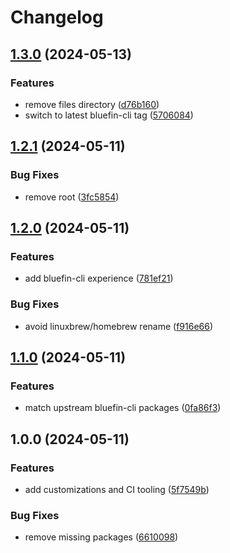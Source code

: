 # Changelog

## [1.3.0](https://github.com/tbjers/bluefin-cli/compare/v1.2.1...v1.3.0) (2024-05-13)


### Features

* remove files directory ([d76b160](https://github.com/tbjers/bluefin-cli/commit/d76b16072f3da1cf016c7c8f258a254d61807ae1))
* switch to latest bluefin-cli tag ([5706084](https://github.com/tbjers/bluefin-cli/commit/570608489f8df6f49e39b6c3566efefbe6c96527))

## [1.2.1](https://github.com/tbjers/bluefin-cli/compare/v1.2.0...v1.2.1) (2024-05-11)


### Bug Fixes

* remove root ([3fc5854](https://github.com/tbjers/bluefin-cli/commit/3fc585444367fb20b842fd034c54a49234acdb47))

## [1.2.0](https://github.com/tbjers/bluefin-cli/compare/v1.1.0...v1.2.0) (2024-05-11)


### Features

* add bluefin-cli experience ([781ef21](https://github.com/tbjers/bluefin-cli/commit/781ef21b7b1deb0a653a41acfd369aaf13998266))


### Bug Fixes

* avoid linuxbrew/homebrew rename ([f916e66](https://github.com/tbjers/bluefin-cli/commit/f916e6670a66df42827c3b3827b0221c7a061982))

## [1.1.0](https://github.com/tbjers/bluefin-cli/compare/v1.0.0...v1.1.0) (2024-05-11)


### Features

* match upstream bluefin-cli packages ([0fa86f3](https://github.com/tbjers/bluefin-cli/commit/0fa86f36ca428b2ece8f97a24bb16005599a0e23))

## 1.0.0 (2024-05-11)

### Features

- add customizations and CI tooling
  ([5f7549b](https://github.com/tbjers/bluefin-cli/commit/5f7549bf7ae44fe4ce1c4e1cf804ea9a7d523975))

### Bug Fixes

- remove missing packages
  ([6610098](https://github.com/tbjers/bluefin-cli/commit/661009895baf346fd01bfba728a624704d17f07b))
